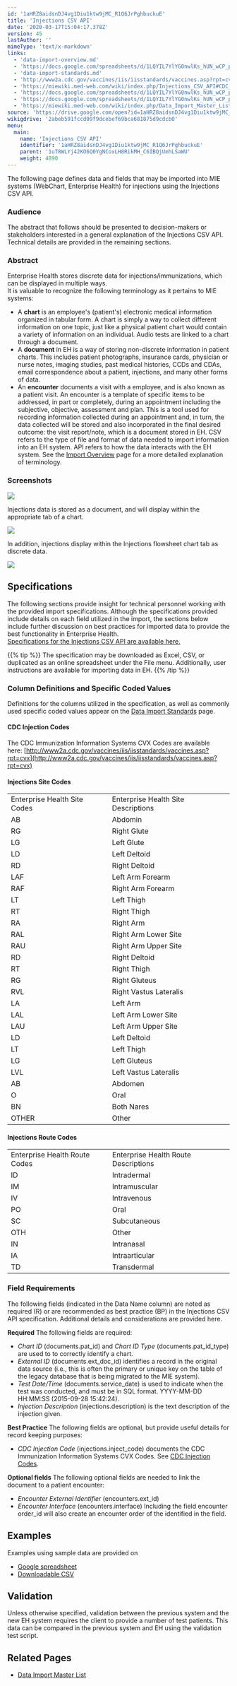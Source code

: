```yaml
---
id: '1aHRZ8aidsnDJ4vg1Diu1ktw9jMC_R1Q6JrPghbuckuE'
title: 'Injections CSV API'
date: '2020-03-17T15:04:17.378Z'
version: 45
lastAuthor: ''
mimeType: 'text/x-markdown'
links:
  - 'data-import-overview.md'
  - 'https://docs.google.com/spreadsheets/d/1LQYIL7YlYG0nwlKs_hUN_wCP_pPNSiJ5we8IbJxCExA/edit?usp=sharing'
  - 'data-import-standards.md'
  - 'http://www2a.cdc.gov/vaccines/iis/iisstandards/vaccines.asp?rpt=cvx'
  - 'https://miewiki.med-web.com/wiki/index.php/Injections_CSV_API#CDC_Injection_Codes%7C'
  - 'https://docs.google.com/spreadsheets/d/1LQYIL7YlYG0nwlKs_hUN_wCP_pPNSiJ5we8IbJxCExA/pub?gid=1934551280&single=true'
  - 'https://docs.google.com/spreadsheets/d/1LQYIL7YlYG0nwlKs_hUN_wCP_pPNSiJ5we8IbJxCExA/pub?gid=1934551280&single=true&output=csv'
  - 'https://miewiki.med-web.com/wiki/index.php/Data_Import_Master_List'
source: 'https://drive.google.com/open?id=1aHRZ8aidsnDJ4vg1Diu1ktw9jMC_R1Q6JrPghbuckuE'
wikigdrive: '2abeb591fccd09f9dcebef69bca681875d9cdcb0'
menu:
  main:
    name: 'Injections CSV API'
    identifier: '1aHRZ8aidsnDJ4vg1Diu1ktw9jMC_R1Q6JrPghbuckuE'
    parent: '1uT8WLYj42KO6Q0YgNCoxLH8RikMH_C6IBQjUmhLSaWU'
    weight: 4890
---
```

The following page defines data and fields that may be imported into MIE systems (WebChart, Enterprise Health) for injections using the Injections CSV API.

  
### **Audience**  
  
The abstract that follows should be presented to decision-makers or stakeholders interested in a general explanation of the Injections CSV API. Technical details are provided in the remaining sections.

  
### **Abstract**  
  
Enterprise Health stores discrete data for injections/immunizations, which can be displayed in multiple ways.  
It is valuable to recognize the following terminology as it pertains to MIE systems:
* A <strong>chart</strong> is an employee's (patient's) electronic medical information organized in tabular form. A chart is simply a way to collect different information on one topic, just like a physical patient chart would contain a variety of information on an individual. Audio tests are linked to a chart through a document.
* A <strong>document</strong> in EH is a way of storing non-discrete information in patient charts. This includes patient photographs, insurance cards, physician or nurse notes, imaging studies, past medical histories, CCDs and CDAs, email correspondence about a patient, injections, and many other forms of data.
* An <strong>encounter</strong> documents a visit with a employee, and is also known as a patient visit. An encounter is a template of specific items to be addressed, in part or completely, during an appointment including the subjective, objective, assessment and plan. This is a tool used for recording information collected during an appointment and, in turn, the data collected will be stored and also incorporated in the final desired outcome: the visit report/note, which is a document stored in EH.
CSV refers to the type of file and format of data needed to import information into an EH system. API refers to how the data interacts with the EH system. See the [Import Overview](data-import-overview.md) page for a more detailed explanation of terminology.

  
### **Screenshots**  

  
![](../injections-csv-api.assets/10000201000003E00000023453818B512E13B507.png)  


Injections data is stored as a document, and will display within the appropriate tab of a chart.

  
![](../injections-csv-api.assets/100002010000044D0000019959FB8F95DF0D7BFC.png)  


In addition, injections display within the Injections flowsheet chart tab as discrete data.

  
![](../injections-csv-api.assets/1000020100000553000000E4023FEEC7BA297D4E.png)  

  
## **Specifications**  
  
The following sections provide insight for technical personnel working with the provided import specifications. Although the specifications provided include details on each field utilized in the import, the sections below include further discussion on best practices for imported data to provide the best functionality in Enterprise Health.  
[Specifications for the Injections CSV API are available here.](https://docs.google.com/spreadsheets/d/1LQYIL7YlYG0nwlKs_hUN_wCP_pPNSiJ5we8IbJxCExA/edit?usp=sharing)

{{% tip %}}
The specification may be downloaded as Excel, CSV, or duplicated as an online spreadsheet under the File menu.
Additionally, user instructions are available for importing data in EH.
{{% /tip %}}

  
### **Column Definitions and Specific Coded Values**  

Definitions for the columns utilized in the specification, as well as commonly used specific coded values appear on the [Data Import Standards](data-import-standards.md) page.

  
#### **CDC Injection Codes**  

The CDC Immunization Information Systems CVX Codes are available here: [http://www2a.cdc.gov/vaccines/iis/iisstandards/vaccines.asp?rpt=cvx](http://www2a.cdc.gov/vaccines/iis/iisstandards/vaccines.asp?rpt=cvx)

  
#### **Injections Site Codes**  


<table>
<tr>
<td>Enterprise Health Site Codes</td>
<td>Enterprise Health Site Descriptions</td>
</tr>
<tr>
<td>AB</td>
<td>Abdomin</td>
</tr>
<tr>
<td>RG</td>
<td>Right Glute</td>
</tr>
<tr>
<td>LG</td>
<td>Left Glute</td>
</tr>
<tr>
<td>LD</td>
<td>Left Deltoid</td>
</tr>
<tr>
<td>RD</td>
<td>Right Deltoid</td>
</tr>
<tr>
<td>LAF</td>
<td>Left Arm Forearm</td>
</tr>
<tr>
<td>RAF</td>
<td>Right Arm Forearm</td>
</tr>
<tr>
<td>LT</td>
<td>Left Thigh</td>
</tr>
<tr>
<td>RT</td>
<td>Right Thigh</td>
</tr>
<tr>
<td>RA</td>
<td>Right Arm</td>
</tr>
<tr>
<td>RAL</td>
<td>Right Arm Lower Site</td>
</tr>
<tr>
<td>RAU</td>
<td>Right Arm Upper Site</td>
</tr>
<tr>
<td>RD</td>
<td>Right Deltoid</td>
</tr>
<tr>
<td>RT</td>
<td>Right Thigh</td>
</tr>
<tr>
<td>RG</td>
<td>Right Gluteus</td>
</tr>
<tr>
<td>RVL</td>
<td>Right Vastus Lateralis</td>
</tr>
<tr>
<td>LA</td>
<td>Left Arm</td>
</tr>
<tr>
<td>LAL</td>
<td>Left Arm Lower Site</td>
</tr>
<tr>
<td>LAU</td>
<td>Left Arm Upper Site</td>
</tr>
<tr>
<td>LD</td>
<td>Left Deltoid</td>
</tr>
<tr>
<td>LT</td>
<td>Left Thigh</td>
</tr>
<tr>
<td>LG</td>
<td>Left Gluteus</td>
</tr>
<tr>
<td>LVL</td>
<td>Left Vastus Lateralis</td>
</tr>
<tr>
<td>AB</td>
<td>Abdomen</td>
</tr>
<tr>
<td>O</td>
<td>Oral</td>
</tr>
<tr>
<td>BN</td>
<td>Both Nares</td>
</tr>
<tr>
<td>OTHER</td>
<td>Other</td>
</tr>

</table>

  
#### **Injections Route Codes**  


<table>
<tr>
<td>Enterprise Health Route Codes</td>
<td>Enterprise Health Route Descriptions</td>
</tr>
<tr>
<td>ID</td>
<td>Intradermal</td>
</tr>
<tr>
<td>IM</td>
<td>Intramuscular</td>
</tr>
<tr>
<td>IV</td>
<td>Intravenous</td>
</tr>
<tr>
<td>PO</td>
<td>Oral</td>
</tr>
<tr>
<td>SC</td>
<td>Subcutaneous</td>
</tr>
<tr>
<td>OTH</td>
<td>Other</td>
</tr>
<tr>
<td>IN</td>
<td>Intranasal</td>
</tr>
<tr>
<td>IA</td>
<td>Intraarticular</td>
</tr>
<tr>
<td>TD</td>
<td>Transdermal</td>
</tr>

</table>

  
### **Field Requirements**  

The following fields (indicated in the Data Name column) are noted as required (R) or are recommended as best practice (BP) in the Injections CSV API specification. Additional details and considerations are provided here.

**Required**
The following fields are required:
* <em>Chart ID</em> (documents.pat_id) and <em>Chart ID Type</em> (documents.pat_id_type) are used to to correctly identify a chart.
* <em>External ID</em> (documents.ext_doc_id) identifies a record in the original data source (i.e., this is often the primary or unique key on the table of the legacy database that is being migrated to the MIE system).
* <em>Test Date/Time</em> (documents.service_date) is used to indicate when the test was conducted, and must be in SQL format. YYYY-MM-DD HH:MM:SS (2015-09-28 15:42:24).
* <em>Injection Description</em> (injections.description) is the text description of the injection given.

**Best Practice**
The following fields are optional, but provide useful details for record keeping purposes:
* <em>CDC Injection Code</em> (injections.inject_code) documents the CDC Immunization Information Systems CVX Codes. See [CDC Injection Codes](https://miewiki.med-web.com/wiki/index.php/Injections_CSV_API#CDC_Injection_Codes%7C).

**Optional fields**
The following optional fields are needed to link the document to a patient encounter:
* <em>Encounter External Identifier</em> (encounters.ext_id)
* <em>Encounter Interface</em> (encounters.interface)
Including the field encounter order_id will also create an encounter order of the identified in the field.

  
## **Examples**  

Examples using sample data are provided on
* [Google spreadsheet](https://docs.google.com/spreadsheets/d/1LQYIL7YlYG0nwlKs_hUN_wCP_pPNSiJ5we8IbJxCExA/pub?gid=1934551280&single=true)
* [Downloadable CSV](https://docs.google.com/spreadsheets/d/1LQYIL7YlYG0nwlKs_hUN_wCP_pPNSiJ5we8IbJxCExA/pub?gid=1934551280&single=true&output=csv)

  
## **Validation**  

Unless otherwise specified, validation between the previous system and the new EH system requires the client to provide a number of test patients. This data can be compared in the previous system and EH using the validation test script.

  
## **Related Pages**  

* [Data Import Master List](https://miewiki.med-web.com/wiki/index.php/Data_Import_Master_List)
